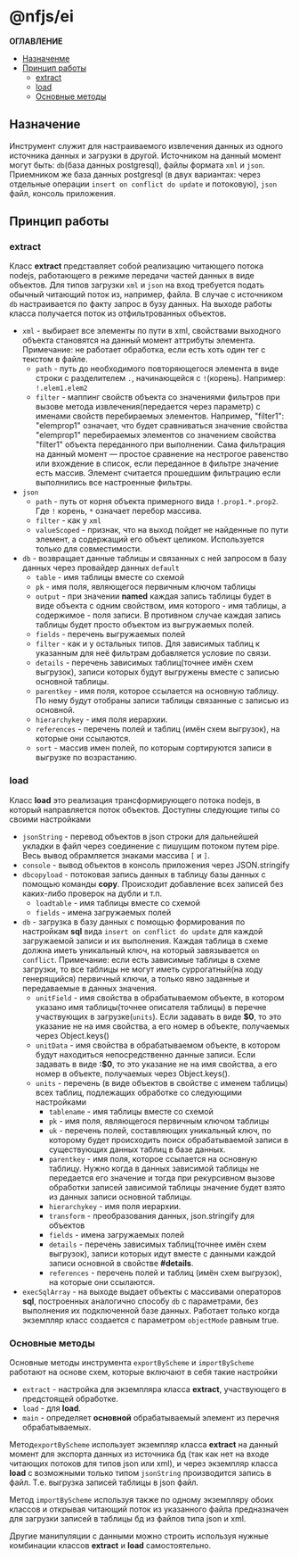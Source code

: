 # @nfjs/ei

**ОГЛАВЛЕНИЕ**
- [Назначенме](#Назначение)
- [Принцип работы](#Принцип-работы)
  - [extract](#extract)
  - [load](#load)  
  - [Основные методы](#Основные-методы)

## Назначение
Инструмент служит для настраиваемого извлечения данных из одного источника данных и загрузки в другой.
Источником на данный момент могут быть: `db`(база данных postgresql), файлы формата `xml` и `json`.
Приемником же база данных postgresql (в двух вариантах: через отдельные операции `insert on conflict do update` и потоковую), `json` файл, консоль приложения.

## Принцип работы
### extract
Класс **extract** представляет собой реализацию читающего потока nodejs, работающего в режиме передачи частей данных в виде объектов.
Для типов загрузки `xml` и `json` на вход требуется подать обычный читающий поток из, например, файла. В случае с источником `db` настраивается по факту запрос в бузу данных.
На выходе работы класса получается поток из отфильтрованных объектов. 

* `xml` - выбирает все элементы по пути в xml, свойствами выходного объекта становятся на данный момент аттрибуты элемента. Примечание: не работает обработка, если есть хоть один тег с текстом в файле.
    * `path` - путь до необходимого повторяющегося элемента в виде строки с разделителем `.`, начинающейся с `!`(корень). Например: `!.elem1.elem2`
    * `filter` - маппинг свойств объекта со значениями фильтров при вызове метода извлечения(передается через параметр) с именами свойств перебираемых элементов.
 Например, "filter1": "elemprop1" означает, что будет сравниваться значение свойства "elemprop1" перебираемых элементов со значением свойства "filter1" объекта переданного при выполнении.
 Сама фильтрация на данный момент — простое сравнение на нестрогое равенство или вхождение в список, если переданное в фильтре значение есть массив. Элемент считается прошедшим фильтрацию если выполнились все настроенные фильтры. 
* `json`
    * `path` - путь от корня объекта примерного вида `!.prop1.*.prop2`. Где `!` корень, `*` означает перебор массива.
    * `filter` - как у `xml`
    * `valueScoped` - признак, что на выход пойдет не найденные по пути элемент, а содержащий его объект целиком. Используется только для совместимости.
* `db` - возвращает данные таблицы и связанных с ней запросом в базу данных через провайдер данных `default`
    * `table` - имя таблицы вместе со схемой
    * `pk` - имя поля, являющегося первичным ключом таблицы
    * `output` - при значении **named** каждая запись таблицы будет в виде объекта с одним свойством, имя которого - имя таблицы, а содержимое - поля записи. В противном случае каждая запись таблицы будет просто объектом из выгружаемых полей.
    * `fields` - перечень выгружаемых полей
    * `filter` - как и у остальных типов. Для зависимых таблиц к указанным для неё фильтрам добавляется условие по связи. 
    * `details` - перечень зависимых таблиц(точнее имён схем выгрузок), записи которых будут выгружены вместе с записью основной таблицы.
    * `parentkey` - имя поля, которое ссылается на основную таблицу. По нему будут отобраны записи таблицы связанные с записью из основной.
    * `hierarchykey` - имя поля иерархии.
    * `references` - перечень полей и таблиц (имён схем выгрузок), на которые они ссылаются.
    * `sort` - массив имен полей, по которым сортируются записи в выгрузке по возрастанию.

### load
Класс **load** это реализация трансформирующего потока nodejs, в который направляется поток объектов. Доступны следующие типы со своими настройками
* `jsonString` - перевод объектов в json строки для дальнейшей укладки в файл через соединение с пишущим потоком путем pipe. Весь вывод обрамляется знаками массива `[` и `]`.
* `console` - вывод объектов в консоль приложения через JSON.stringify
* `dbcopyload` - потоковая запись данных в таблицу базы данных с помощью команды **copy**. Происходит добавление всех записей без каких-либо проверок на дубли и т.п.
  * `loadtable` - имя таблицы вместе со схемой
  * `fields` - имена загружаемых полей
* `db` - загрузка в базу данных с помощью формирования по настройкам **sql** вида `insert on conflict do update` для каждой загружаемой записи и их выполнения. Каждая таблица в схеме должна иметь уникальный ключ, на который завязывается `on conflict`. Примечание: если есть зависимые таблицы в схеме загрузки, то все таблицы не могут иметь суррогатный(на ходу генерящийся) первичный ключи, а только явно заданные и передаваемые в данных значения.
  * `unitField` - имя свойства в обрабатываемом объекте, в котором указано имя таблицы(точнее описателя таблицы) в перечне участвующих в загрузке(`units`). Если задавать в виде **$0**, то это указание не на имя свойства, а его номер в объекте, получаемых через Object.keys()
  * `unitData` - имя свойства в обрабатываемом объекте, в котором будут находиться непосредственно данные записи. Если задавать в виде **:$0**, то это указание не на имя свойства, а его номер в объекте, получаемых через Object.keys().
  * `units` - перечень (в виде объектов в свойстве с именем таблицы) всех таблиц, подлежащих обработке со следующими настройками
    * `tablename` - имя таблицы вместе со схемой
    * `pk` - имя поля, являющегося первичным ключом таблицы
    * `uk` - перечень полей, составляющих уникальный ключ, по которому будет происходить поиск обрабатываемой записи в существующих данных таблиц в базе данных.
    * `parentkey` - имя поля, которое ссылается на основную таблицу. Нужно когда в данных зависимой таблицы не передается его значение и тогда при рекурсивном вызове обработки записей зависимой таблицы значение будет взято из данных записи основной таблицы.
    * `hierarchykey` - имя поля иерархии.
    * `transform` - преобразования данных, json.stringify для объектов
    * `fields` - имена загружаемых полей
    * `details` - перечень зависимых таблиц(точнее имён схем выгрузок), записи которых идут вместе с данными каждой записи основной в свойстве **#details**.
    * `references` - перечень полей и таблиц (имён схем выгрузок), на которые они ссылаются.
* `execSqlArray` - на выходе выдает объекты с массивами операторов **sql**, построенных аналогично способу `db` с параметрами, без выполнения их подключенной базе данных. Работает только когда экземпляр класс создается с параметром `objectMode` равным true.

### Основные методы
Основные методы инструмента `exportByScheme` и `importByScheme` работают на основе схем, которые включают в себя такие настройки
* `extract` - настройка для экземпляра класса **extract**, участвующего в предстоящей обработке.
* `load` - для **load**.
* `main` - определяет **основной** обрабатываемый элемент из перечня обрабатываемых.

Метод`exportByScheme` использует экземпляр класса **extract** на данный момент для экспорта данных из источника бд (так как нет на входе читающих потоков для типов json или xml),
и через экземпляр класса **load** с возможными только типом `jsonString` производится запись в файл. Т.е. выгрузка записей таблицы в json файл.

Метод `importByScheme` используя также по одному экземпляру обоих классов и открывая читающий поток из указанного файла предназначен для загрузки записей в таблицы бд из файлов типа json и xml.

Другие манипуляции с данными можно строить используя нужные комбинации классов **extract** и **load** самостоятельно.


